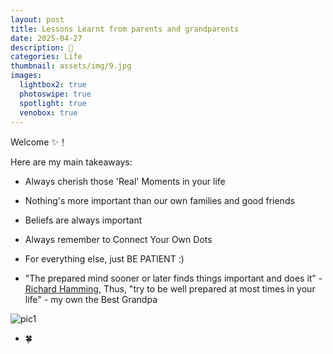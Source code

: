 ```yaml
---
layout: post
title: Lessons Learnt from parents and grandparents
date: 2025-04-27
description: 🩵
categories: Life
thumbnail: assets/img/9.jpg
images:
  lightbox2: true
  photoswipe: true
  spotlight: true
  venobox: true
---
```


Welcome ✨！ 

Here are my main takeaways:

- Always cherish those 'Real' Moments in your life
- Nothing's more important than our own families and good friends
- Beliefs are always important
- Always remember to Connect Your Own Dots

- For everything else, just BE PATIENT :)

- "The prepared mind sooner or later finds things important and does it" - [Richard Hamming](https://en.wikipedia.org/wiki/Richard_Hamming), Thus, "try to be well prepared at most times in your life" - my own the Best Grandpa




<!-- now insert an image below the list -->
![pic1](/assets/img/family.jpg)


- 🍀




